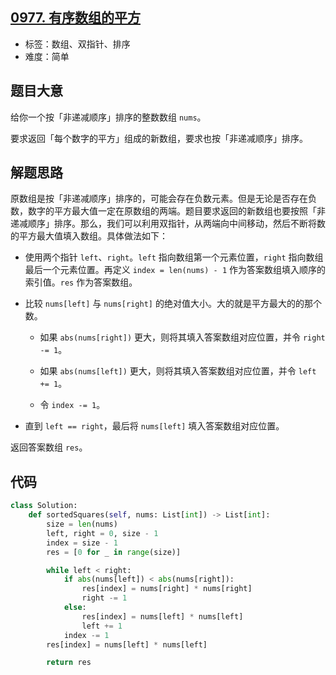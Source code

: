 ## [0977. 有序数组的平方](https://leetcode-cn.com/problems/squares-of-a-sorted-array/)

- 标签：数组、双指针、排序
- 难度：简单

## 题目大意

给你一个按「非递减顺序」排序的整数数组 `nums`。

要求返回「每个数字的平方」组成的新数组，要求也按「非递减顺序」排序。

## 解题思路

原数组是按「非递减顺序」排序的，可能会存在负数元素。但是无论是否存在负数，数字的平方最大值一定在原数组的两端。题目要求返回的新数组也要按照「非递减顺序」排序。那么，我们可以利用双指针，从两端向中间移动，然后不断将数的平方最大值填入数组。具体做法如下：

- 使用两个指针 `left`、`right`。`left` 指向数组第一个元素位置，`right` 指向数组最后一个元素位置。再定义 `index = len(nums) - 1` 作为答案数组填入顺序的索引值。`res` 作为答案数组。

- 比较 `nums[left]` 与 `nums[right]` 的绝对值大小。大的就是平方最大的的那个数。

  - 如果 `abs(nums[right])` 更大，则将其填入答案数组对应位置，并令 `right -= 1`。

  - 如果 `abs(nums[left])` 更大，则将其填入答案数组对应位置，并令 `left += 1`。

  - 令 `index -= 1`。

- 直到 `left == right`，最后将 `nums[left]` 填入答案数组对应位置。

返回答案数组 `res`。

## 代码

```Python
class Solution:
    def sortedSquares(self, nums: List[int]) -> List[int]:
        size = len(nums)
        left, right = 0, size - 1
        index = size - 1
        res = [0 for _ in range(size)]

        while left < right:
            if abs(nums[left]) < abs(nums[right]):
                res[index] = nums[right] * nums[right]
                right -= 1
            else:
                res[index] = nums[left] * nums[left]
                left += 1
            index -= 1
        res[index] = nums[left] * nums[left]

        return res
```

